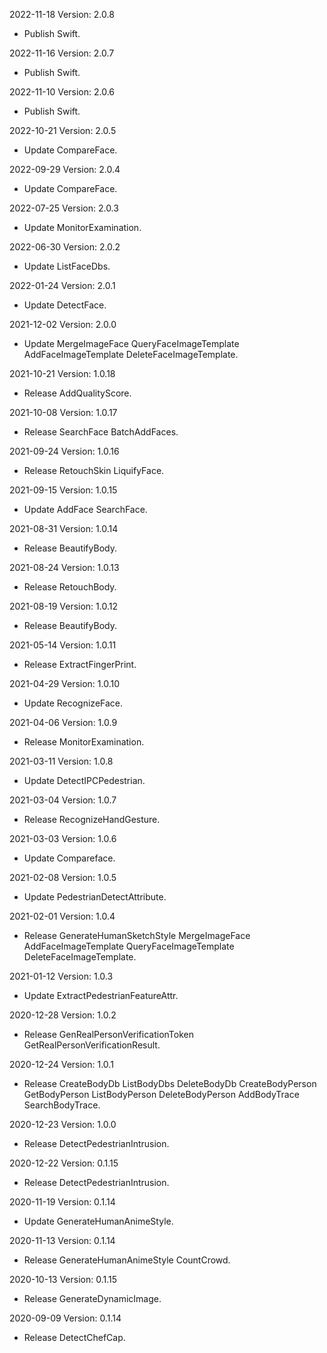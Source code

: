 2022-11-18 Version: 2.0.8
- Publish Swift.

2022-11-16 Version: 2.0.7
- Publish Swift.

2022-11-10 Version: 2.0.6
- Publish Swift.

2022-10-21 Version: 2.0.5
- Update CompareFace.

2022-09-29 Version: 2.0.4
- Update CompareFace.

2022-07-25 Version: 2.0.3
- Update MonitorExamination.

2022-06-30 Version: 2.0.2
- Update ListFaceDbs.

2022-01-24 Version: 2.0.1
- Update DetectFace.

2021-12-02 Version: 2.0.0
- Update MergeImageFace QueryFaceImageTemplate AddFaceImageTemplate DeleteFaceImageTemplate.

2021-10-21 Version: 1.0.18
- Release AddQualityScore.

2021-10-08 Version: 1.0.17
- Release SearchFace BatchAddFaces.

2021-09-24 Version: 1.0.16
- Release RetouchSkin LiquifyFace.

2021-09-15 Version: 1.0.15
- Update AddFace SearchFace.

2021-08-31 Version: 1.0.14
- Release BeautifyBody.

2021-08-24 Version: 1.0.13
- Release RetouchBody.

2021-08-19 Version: 1.0.12
- Release BeautifyBody.

2021-05-14 Version: 1.0.11
- Release ExtractFingerPrint.

2021-04-29 Version: 1.0.10
- Update RecognizeFace.

2021-04-06 Version: 1.0.9
- Release MonitorExamination.

2021-03-11 Version: 1.0.8
- Update DetectIPCPedestrian.

2021-03-04 Version: 1.0.7
- Release RecognizeHandGesture.

2021-03-03 Version: 1.0.6
- Update Compareface.

2021-02-08 Version: 1.0.5
- Update PedestrianDetectAttribute.

2021-02-01 Version: 1.0.4
- Release GenerateHumanSketchStyle MergeImageFace AddFaceImageTemplate QueryFaceImageTemplate DeleteFaceImageTemplate.

2021-01-12 Version: 1.0.3
- Update ExtractPedestrianFeatureAttr.

2020-12-28 Version: 1.0.2
- Release GenRealPersonVerificationToken GetRealPersonVerificationResult.

2020-12-24 Version: 1.0.1
- Release CreateBodyDb ListBodyDbs DeleteBodyDb CreateBodyPerson GetBodyPerson ListBodyPerson DeleteBodyPerson AddBodyTrace SearchBodyTrace.

2020-12-23 Version: 1.0.0
- Release DetectPedestrianIntrusion.

2020-12-22 Version: 0.1.15
- Release DetectPedestrianIntrusion.

2020-11-19 Version: 0.1.14
- Update GenerateHumanAnimeStyle.

2020-11-13 Version: 0.1.14
- Release GenerateHumanAnimeStyle CountCrowd.

2020-10-13 Version: 0.1.15
- Release GenerateDynamicImage.

2020-09-09 Version: 0.1.14
- Release DetectChefCap.

